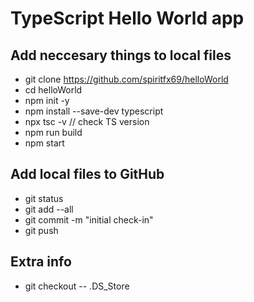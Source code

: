 # TypeScript Hello World app

## Add neccesary things to local files
* git clone https://github.com/spiritfx69/helloWorld
* cd helloWorld
* npm init -y
* npm install --save-dev typescript
* npx tsc -v                                                 // check TS version
* npm run build
* npm start

## Add local files to GitHub
* git status
* git add --all
* git commit -m "initial check-in"
* git push

## Extra info
* git checkout -- .DS_Store
